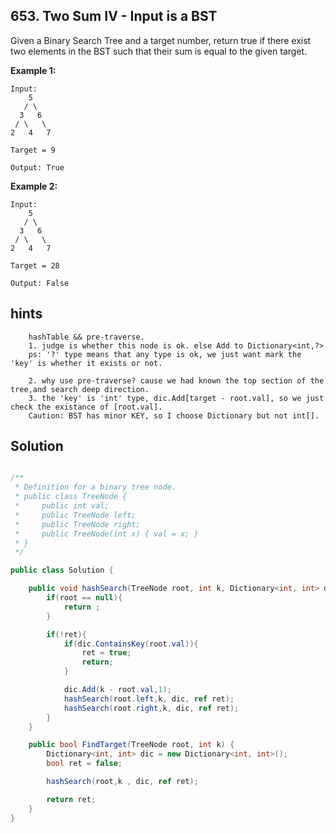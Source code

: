 ## 653. Two Sum IV - Input is a BST

Given a Binary Search Tree and a target number, return true if there exist two elements in the BST such that their sum is equal to the given target.

**Example 1:**
```
Input:
    5
   / \
  3   6
 / \   \
2   4   7

Target = 9

Output: True
```
**Example 2:**
```
Input:
    5
   / \
  3   6
 / \   \
2   4   7

Target = 28

Output: False
```

## hints
```
    hashTable && pre-traverse.
    1. judge is whether this node is ok. else Add to Dictionary<int,?>
    ps: '?' type means that any type is ok, we just want mark the 'key' is whether it exists or not.

    2. why use pre-traverse? cause we had known the top section of the tree,and search deep direction.
    3. the 'key' is 'int' type, dic.Add[target - root.val], so we just check the existance of [root.val].
    Caution: BST has minor KEY, so I choose Dictionary but not int[].
```

## Solution
``` csharp

/**
 * Definition for a binary tree node.
 * public class TreeNode {
 *     public int val;
 *     public TreeNode left;
 *     public TreeNode right;
 *     public TreeNode(int x) { val = x; }
 * }
 */

public class Solution {

    public void hashSearch(TreeNode root, int k, Dictionary<int, int> dic, ref bool ret){
        if(root == null){
            return ;
        }

        if(!ret){
            if(dic.ContainsKey(root.val)){
                ret = true;
                return;
            }

            dic.Add(k - root.val,1);
            hashSearch(root.left,k, dic, ref ret);
            hashSearch(root.right,k, dic, ref ret);
        }
    }

    public bool FindTarget(TreeNode root, int k) {
        Dictionary<int, int> dic = new Dictionary<int, int>();
        bool ret = false;

        hashSearch(root,k , dic, ref ret);

        return ret;
    }
}
```